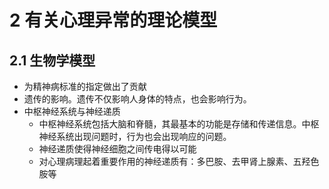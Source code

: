 # 2 有关心理异常的理论模型

## 2.1 生物学模型

- 为精神病标准的指定做出了贡献
- 遗传的影响。遗传不仅影响人身体的特点，也会影响行为。
- 中枢神经系统与神经递质
  - 中枢神经系统包括大脑和脊髓，其最基本的功能是存储和传递信息。中枢神经系统出现问题时，行为也会出现响应的问题。
  - 神经递质使得神经细胞之间传电得以可能
  - 对心理病理起着重要作用的神经递质有：多巴胺、去甲肾上腺素、五羟色胺等
